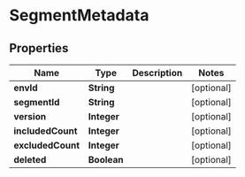 

# SegmentMetadata


## Properties

Name | Type | Description | Notes
------------ | ------------- | ------------- | -------------
**envId** | **String** |  |  [optional]
**segmentId** | **String** |  |  [optional]
**version** | **Integer** |  |  [optional]
**includedCount** | **Integer** |  |  [optional]
**excludedCount** | **Integer** |  |  [optional]
**deleted** | **Boolean** |  |  [optional]



